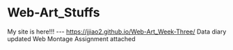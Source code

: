 # Web-Art_Stuffs

My site is here!!! --- https://jjiao2.github.io/Web-Art_Week-Three/
Data diary updated
Web Montage Assignment attached

